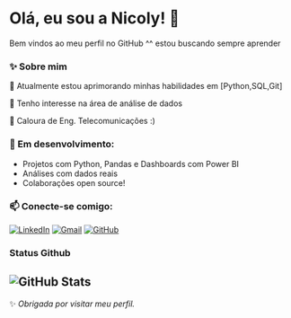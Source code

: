 # Olá, eu sou a Nicoly! 👋
Bem vindos ao meu perfil no GitHub ^^ estou buscando sempre aprender 

### ✨ Sobre mim  
🌱 Atualmente estou aprimorando minhas habilidades em [Python,SQL,Git]

🌱 Tenho interesse na área de análise de dados 

🌱 Caloura de Eng. Telecomunicações :)
### 🚧 Em desenvolvimento:
- Projetos com Python, Pandas e Dashboards com Power BI
- Análises com dados reais 
- Colaborações open source!

### 📫 Conecte-se comigo:
[![LinkedIn](https://img.shields.io/badge/LinkedIn-0077B5?style=for-the-badge&logo=linkedin&logoColor=pink)](https://www.linkedin.com/in/nicoly-oliveira-829abb2b6/)
[![Gmail](https://img.shields.io/badge/Gmail-333333?style=for-the-badge&logo=gmail&logoColor=pink)](mailto:nicolyn2305@gmail.com)
[![GitHub](https://img.shields.io/badge/GitHub-100000?style=for-the-badge&logo=github&logoColor=pink)](https://github.com/nicoly23s)

### Status Github
![GitHub Stats](https://github-readme-stats.vercel.app/api?username=nicoly23s&theme=transparent&bg_color=ec63a1&border_color=fff&show_icons=true&icon_color=fff&title_color=fff&text_color=FFF)
---

✨ _Obrigada por visitar meu perfil._
